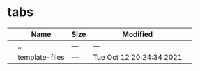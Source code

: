 tabs
====

<table><thead><tr class="header"><th></th><th>Name</th><th>Size</th><th>Modified</th><th></th></tr></thead><tbody><tr class="odd"><td></td><td><span class="goup">..</span></td><td>—</td><td>—</td><td></td></tr><tr class="even"><td></td><td><span class="name">template-files</span></td><td>—</td><td>Tue Oct 12 20:24:34 2021</td><td></td></tr></tbody></table>
